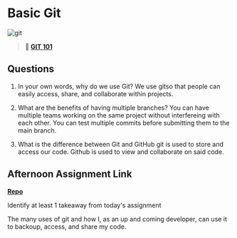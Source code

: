 # Basic Git

![git](https://git-scm.com/images/branching-illustration@2x.png)

> **📖 [GIT 101](https://codeworksacademy.com/fs-student-guide/resources/wk1/01-GIT)**

## Questions

1. In your own words, why do we use Git?
We use gitso that people can easily access, share, and collaborate within projects.

2. What are the benefits of having multiple branches?
You can have multiple teams working on the same project without interfereing with each other. You can test multiple commits before submitting them to the main branch.

3. What is the difference between Git and GitHub
git is used to store and access our code. Github is used to view and collaborate on said code.

## Afternoon Assignment Link

**[Repo](https://github.com/AustinDye/<ASSIGNMENT_REPO>)**

Identify at least 1 takeaway from today's assignment

The many uses of git and how I, as an up and coming developer, can use it to backoup, access, and share my code.
